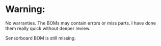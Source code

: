 # Warning:

No warranties. The BOMs may contain errors or miss parts. I have done them really quick without deeper review.

Sensorboard BOM is still missing.
